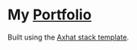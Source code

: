 # My [Portfolio](https://lpio.me)

Built using the [Axhat stack template](https://github.com/tm26a21p/axhat-stack-template).